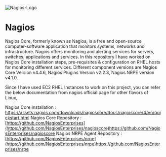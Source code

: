 ![Nagios-Logo](https://github.com/piyushnikh/Nagios/assets/91729663/07a81c5d-1e15-4e0b-8804-0da81c7c0640)
# Nagios
Nagios Core, formerly known as Nagios, is a free and open-source computer-software application that monitors systems, networks and infrastructure. Nagios offers monitoring and alerting services for servers, switches, applications and services. In this repository I have worked on Nagios Core installation steps, pre-requisites & configuration on RHEL hosts for monitoring different services. Different component versions are Nagios Core Version v4.4.6, Nagios Plugins Version v2.2.3, Nagios NRPE version v4.1.0.

Since I have used EC2 RHEL Instances to work on this project, you can refer the below documentation from nagios official page for other flavors of Linux,

Nagios Core installation : https://assets.nagios.com/downloads/nagioscore/docs/nagioscore/4/en/quickstart.html
Nagios Core Repository : [https://github.com/NagiosEnterprises](https://github.com/NagiosEnterprises/nagioscore)https://github.com/NagiosEnterprises/nagioscore
Nagios NRPE Agent Repository : [https://github.com/NagiosEnterprises/nrpe](https://github.com/NagiosEnterprises/nrpe)https://github.com/NagiosEnterprises/nrpe
